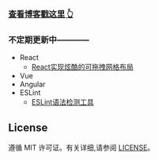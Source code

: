 >
### [查看博客戳这里 👆](https://bilif.github.io/)



### 不定期更新中————

* React
	* [React实现炫酷的可拖拽网格布局](https://bilif.github.io/2019/05/14/React%E5%AE%9E%E7%8E%B0%E7%82%AB%E9%85%B7%E7%9A%84%E5%8F%AF%E6%8B%96%E6%8B%BD%E7%BD%91%E6%A0%BC%E5%B8%83%E5%B1%80/)
* Vue
* Angular
* ESLint
	* [ESLint语法检测工具](https://bilif.github.io/2019/05/08/ESLint%E8%AF%AD%E6%B3%95%E6%A3%80%E6%B5%8B%E5%B7%A5%E5%85%B7/)


## License

遵循 MIT 许可证。有关详细,请参阅 [LICENSE](https://github.com/bilif/bilif.github.io/blob/master/LICENSE)。

